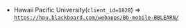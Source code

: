  - Hawaii Pacific University(`client_id=1828`) => [`https://hpu.blackboard.com/webapps/Bb-mobile-BBLEARN/`](https://hpu.blackboard.com/webapps/Bb-mobile-BBLEARN/)
